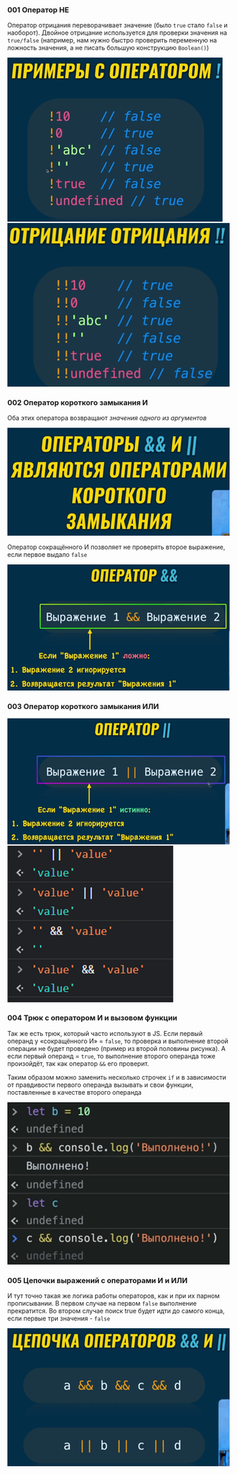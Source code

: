 ### 001 Оператор НЕ

Оператор отрицания переворачивает значение (было `true` стало `false` и наоборот). Двойное отрицание используется для проверки значения на `true/false` (например, нам нужно быстро проверить переменную на ложность значения, а не писать большую конструкцию `Boolean()`)

![](_png/Pasted%20image%2020220908184040.png)![](_png/Pasted%20image%2020220908184044.png)

### 002 Оператор короткого замыкания И

Оба этих оператора возвращают _значения одного из аргументов_

![](_png/Pasted%20image%2020220908184054.png)

Оператор сокращённого И позволяет не проверять второе выражение, если первое выдало `false`

![](_png/Pasted%20image%2020220908184059.png)

### 003 Оператор короткого замыкания ИЛИ

![](_png/Pasted%20image%2020220908184105.png)![](_png/Pasted%20image%2020220908184112.png)

### 004 Трюк с оператором И и вызовом функции

Так же есть трюк, который часто используют в JS. Если первый операнд у «сокращённого И» = `false`, то проверка и выполнение второй операции не будет проведено (пример из второй половины рисунка). А если первый операнд = `true`, то выполнение второго операнда тоже произойдёт, так как оператор `&&` его проверит.

Таким образом можно заменить несколько строчек `if` и в зависимости от правдивости первого операнда вызывать и свои функции, поставленные в качестве второго операнда

![](_png/Pasted%20image%2020220908184128.png)

### 005 Цепочки выражений с операторами И и ИЛИ

И тут точно такая же логика работы операторов, как и при их парном прописывании. В первом случае на первом `false` выполнение прекратится. Во втором случае поиск true будет идти до самого конца, если первые три значения - `false`

![](_png/Pasted%20image%2020220908184141.png)